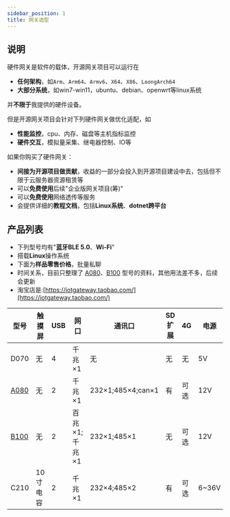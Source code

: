 ```yaml
---
sidebar_position: 1
title: 网关选型
---
```


## 说明
 硬件网关是软件的载体，开源网关项目可以运行在
- **任何架构**，如`Arm`、`Arm64`、`Armv6`、`X64`、`X86`、`LoongArch64`
- **大部分系统**，如win7-win11，ubuntu、debian、openwrt等linux系统

并**不限于**我提供的硬件设备。

但是开源网关项目会针对下列硬件网关做优化适配，如
- **性能监控**，cpu、内存、磁盘等主机指标监控
- **硬件交互**，模拟量采集、继电器控制、IO等

如果你购买了硬件网关：
- **间接为开源项目做贡献**，收益的一部分会投入到开源项目建设中去，包括但不限于云服务器资源租赁等
- 可以**免费使用**后续"企业版网关项目(筹)"
- 可以**免费使用**网络透传等服务
- 会提供详细的**教程文档**，包括**Linux系统**、**dotnet跨平台**

## 产品列表

- 下列型号均有"**蓝牙BLE 5.0**、**Wi-Fi**"
- 搭载**Linux**操作系统
- 下面为**样品零售价格**，批量私聊
- 时间关系，目前只整理了 [A080](/docs/hardware/A080/introduction)、[B100](/docs/hardware/B100/introduction) 型号的资料，其他用法差不多，后续会更新
- 淘宝店是:[https://iotgateway.taobao.com/](https://iotgateway.taobao.com/)

| 型号 | 触摸屏 | USB |  网口 |通讯口| SD扩展 | 4G  |  电源|RTC|价格(购买地址)|
| ------ | ---- |---- |---- |---- |------ | ---- |---- |---- |---- |
| D070 | 无 | 4 | 千兆×1 | 无 |无|无| 5V|无|900|
| [A080](/docs/hardware/A080/introduction) | 无 | 2 | 千兆×1 | 232×1;485×4;can×1 |有|可选|12V|有|[1200](https://item.taobao.com/item.htm?spm=a1z10.1-c.w4004-13769403149.4.67fb40c29fW8sO&id=679535257919)|
| [B100](/docs/hardware/B100/introduction) | 无 | 2 | 百兆×1;千兆×1 | 232×1;485×1 |无|可选|12V|有|[1350](https://item.taobao.com/item.htm?spm=a1z10.1-c.w4004-13769403149.2.487440c2LpWLE0&id=679174732349)|
| C210 | 10寸电容 | 2 | 千兆×1 | 232×4;485×2 |有|可选| 6~36V|有|3050|
